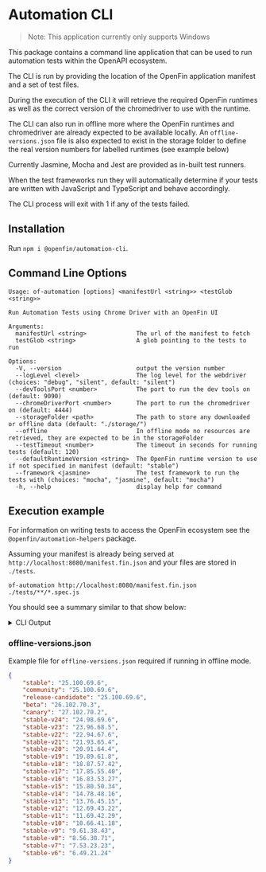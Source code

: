 # Automation CLI

> Note: This application currently only supports Windows

This package contains a command line application that can be used to run automation tests within the OpenAPI ecosystem.

The CLI is run by providing the location of the OpenFin application manifest and a set of test files.

During the execution of the CLI it will retrieve the required OpenFin runtimes as well as the correct version of the chromedriver to use with the runtime.

The CLI can also run in offline more where the OpenFin runtimes and chromedriver are already expected to be available locally. An `offline-versions.json` file is also expected to exist in the storage folder to define the real version numbers for labelled runtimes (see example below)

Currently Jasmine, Mocha and Jest are provided as in-built test runners.

When the test frameworks run they will automatically determine if your tests are written with JavaScript and TypeScript and behave accordingly.

The CLI process will exit with 1 if any of the tests failed.

## Installation

Run `npm i @openfin/automation-cli`.

## Command Line Options

```shell
Usage: of-automation [options] <manifestUrl <string>> <testGlob <string>>

Run Automation Tests using Chrome Driver with an OpenFin UI

Arguments:
  manifestUrl <string>              The url of the manifest to fetch
  testGlob <string>                 A glob pointing to the tests to run

Options:
  -V, --version                     output the version number
  --logLevel <level>                The log level for the webdriver (choices: "debug", "silent", default: "silent")
  --devToolsPort <number>           The port to run the dev tools on (default: 9090)
  --chromeDriverPort <number>       The port to run the chromedriver on (default: 4444)
  --storageFolder <path>            The path to store any downloaded or offline data (default: "./storage/")
  --offline                         In offline mode no resources are retrieved, they are expected to be in the storageFolder
  --testTimeout <number>            The timeout in seconds for running tests (default: 120)
  --defaultRuntimeVersion <string>  The OpenFin runtime version to use if not specified in manifest (default: "stable")
  --framework <jasmine>             The test framework to run the tests with (choices: "mocha", "jasmine", default: "mocha")
  -h, --help                        display help for command
```

## Execution example

For information on writing tests to access the OpenFin ecosystem see the `@openfin/automation-helpers` package.

Assuming your manifest is already being served at `http://localhost:8080/manifest.fin.json` and your files are stored in `./tests`.

```shell
of-automation http://localhost:8080/manifest.fin.json ./tests/**/*.spec.js
```

You should see a summary similar to that show below:

<details>
  <summary>CLI Output</summary>

OpenFin Automation

* Manifest Url http://localhost:8080/manifest.fin.json
* Test Glob Path ./tests/\*_/_.spec.js
* Log Level silent
* Dev Tools Port 9090
* Chrome Driver Port 4444
* Test Framework mocha
* Test Timeout 120
* Default Runtime Version stable
* Storage Folder ./storage/
* Offline false

---

Loading manifest http://localhost:8080/manifest.fin.json

Manifest loaded

---

Resolving runtime version 23.96.68.3

Final Runtime version 23.96.68.3

---

Chromium runtime version 96

Chrome Driver already exists .\storage\chromedriver\96\chromedriver.exe

---

Creating temp profile dir <tempfolder>\openfin-test-1650963275529

Cleaning up existing OpenFin instances

Cleanup complete

---

Querying Desktop Owner Settings

HKEY_CURRENT_USER\Software\OpenFin\RVM\Settings

DesktopOwnerSettings REG_SZ file:\\\<tempfolder>openfin-dos-1650633984598.json

Writing Temporary Desktop Owner Settings <tempfolder>openfin-dos-1650963275620.json

Setting Desktop Owner Setting file:\\\<tempfolder>openfin-dos-1650963275620.json

Value DesktopOwnerSettings exists, overwrite(Yes/No)? The operation completed successfully.

Current Desktop Owner Setting file:\\\<tempfolder>openfin-dos-1650633984598.json

---

Running OpenFin <openfindir>\OpenFinRVM.exe

Args --config=http://localhost:8080/manifest.fin.json,--working-dir="<openfindir>",--runtime-arguments="--remote-debugging-port=9090"

OpenFinRVM Process 11564

---

Starting Chrome Driver \storage\chromedriver\96\chromedriver.exe port 4444  

Chrome Driver Process 16948

Waiting for Chrome Driver to be ready

Starting ChromeDriver 96.0.4664.18 (b8887b3d1742adb0873f871edc1d8d8c1d46bb96-refs/
branch-heads/4664@{#236}) on port 4444

Only local connections are allowed.

ChromeDriver was started successfully.

Waiting for Chrome Driver to connect to OpenFin platform...

---

Running Tests using Mocha

Register With Home

✔ The title should be set

✔ The runtime version should be set

✔ Can open the home window (7316ms)

✔ Can search in the home window (1172ms)

✔ Can select entries in the home window by index (2091ms)

✔ Can select entries in the home window by id (2050ms)

✔ Can open the home window filters

✔ Can get the filter ids

✔ Set a filter by index

✔ Set a filter by id

✔ Can close the home window filters (3036ms)

✔ Can check selected entry content

✔ Can open an entry in the home window (1039ms)

✔ Can clear entries in the home window (1675ms)

✔ Can close the home window (519ms)

✔ Can perform operation in the interop window (2061ms)

16 passing (21s)

---

Closing Chrome Driver

SUCCESS: The process with PID 16948 (child process of PID 4512) has been terminated.

Restoring DOS

Setting Desktop Owner Setting file:\\\<tempfolder>\openfin-dos-1650633984598.json

Value DesktopOwnerSettings exists, overwrite(Yes/No)? The operation completed successfully.

Removing temporary DOS Settings

Cleaning up existing OpenFin instances

SUCCESS: The process with PID 15644 (child process of PID 12776) has been terminated.

Cleanup complete

---

Removing temp data dir <tempfolder>openfin-test-1650963275529
</details>

### offline-versions.json

Example file for `offline-versions.json` required if running in offline mode.

```json
{
    "stable": "25.100.69.6",
    "community": "25.100.69.6",
    "release-candidate": "25.100.69.6",
    "beta": "26.102.70.3",
    "canary": "27.102.70.2",
    "stable-v24": "24.98.69.6",
    "stable-v23": "23.96.68.5",
    "stable-v22": "22.94.67.6",
    "stable-v21": "21.93.65.4",
    "stable-v20": "20.91.64.4",
    "stable-v19": "19.89.61.8",
    "stable-v18": "18.87.57.42",
    "stable-v17": "17.85.55.40",
    "stable-v16": "16.83.53.27",
    "stable-v15": "15.80.50.34",
    "stable-v14": "14.78.48.16",
    "stable-v13": "13.76.45.15",
    "stable-v12": "12.69.43.22",
    "stable-v11": "11.69.42.29",
    "stable-v10": "10.66.41.18",
    "stable-v9": "9.61.38.43",
    "stable-v8": "8.56.30.71",
    "stable-v7": "7.53.23.23",
    "stable-v6": "6.49.21.24"
}
```
